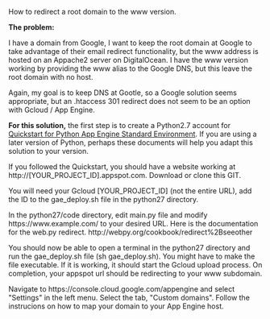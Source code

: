 How to redirect a root domain to the www version.

<b>The problem:</b>
<p>I have a domain from Google, I want to keep the root domain at Google to take advantage of their email redirect functionality, but the www address is hosted on an Appache2 server on DigitalOcean.  I have the www version working by providing the www alias to the Google DNS, but this leave the root domain with no host.</p>

<p>Again, my goal is to keep DNS at Gootle, so a Google solution seems appropriate, but an .htaccess 301 redirect does not seem to be an option with Gcloud / App Engine.

<p><b>For this solution,</b> the first step is to create a Python2.7 account for <a href="https://cloud.google.com/appengine/docs/standard/python/quickstart">Quickstart for Python App Engine Standard Environment</a>.  If you are using a later version of Python, perhaps these documents will help you adapt this solution to your version.</p> 

<p>If you followed the Quickstart, you should have a website working at http://[YOUR_PROJECT_ID].appspot.com. Download or clone this GIT.</p>

<p>You will need your Gcloud  [YOUR_PROJECT_ID] (not the entire URL), add the ID to the gae_deploy.sh file in the python27 directory.</p>

<p>In the python27/code directory, edit main.py file and modify https://www.example.com/ to your desired URL. Here is the documentation for the web.py redirect.  http://webpy.org/cookbook/redirect%2Bseeother</p>
   
<p>You should now be able to open a terminal in the python27 directory and run the gae_deploy.sh file (sh gae_deploy.sh).  You might have to make the file executable. If it is working, it should start the Gcloud upload process. On completion, your appspot url should be redirecting to your www subdomain.</p>

 <p>Navigate to https://console.cloud.google.com/appengine and select "Settings" in the left menu. Select the tab, "Custom domains".  Follow the instrucions on how to map your domain to your App Engine host.</p>

  

